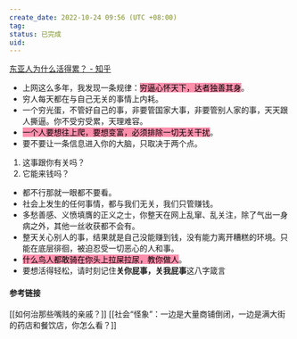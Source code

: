 ```yaml
---
create_date: 2022-10-24 09:56 (UTC +08:00)
tag: 
status: 已完成 
uid: 
---
```


[东亚人为什么活得累？ - 知乎](https://www.zhihu.com/question/30214063/answer/2623701115)

- 上网这么多年，我发现一条规律：<mark style="background: #FF5582A6;">穷逼心怀天下，达者独善其身</mark>。
- 穷人每天都在与自己无关的事情上内耗。
- 一个穷光蛋，不管好自己的事，非要管国家大事，非要管别人家的事，天天跟人撕逼。你不受穷受累，天理难容。
- <mark style="background: #FF5582A6;">一个人要想往上爬，要想变富，必须排除一切无关干扰</mark>。
- 要不要让一条信息进入你的大脑，只取决于两个点。
1. 这事跟你有关吗？
2. 它能来钱吗？
- 都不行那就一眼都不要看。
- 社会上发生的任何事情，都与我们无关，我们只管赚钱。
- 多愁善感、义愤填膺的正义之士，你整天在网上乱窜、乱关注，除了气出一身病之外，其他一丝收获都不会有。
- 整天关心别人的事，结果就是自己没能赚到钱，没有能力离开糟糕的环境。只能在底层徘徊，被迫忍受一切恶心的人和事。
- <mark style="background: #FF5582A6;">什么鸟人都敢骑在你头上拉屎拉尿，教你做人</mark>。
- 要想活得轻松，请时刻记住**关你屁事，关我屁事**这八字箴言

#### 参考链接
[[如何治那些嘴贱的亲戚？]]
[[社会“怪象”：一边是大量商铺倒闭，一边是满大街的药店和餐饮店，你怎么看？]]